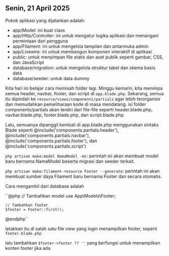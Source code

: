 ## Senin, 21 April 2025

Pokok aplikasi yang dijalankan adalah:
- app/Model: ini buat class
- app/Http/Controller: ini untuk mengatur logika aplikasi dan menangani permintaan dari pengguna
- app/Filament: ini untuk mengelola tampilan dan antarmuka admin
- app/Livewire: ini untuk membangun komponen interaktif di aplikasi
- public: untuk menyimpan file statis dan aset publik seperti gambar, CSS, dan JavaScript
- database/migration: untuk mengelola struktur tabel dan skema basis data
- database/seeder: untuk data dummy


Kita hari ini belajar cara memisah folder lagi. Minggu kemarin, kita menimpa semua header, navbar, footer, dan script di `app.blade.php`. Sekarang, semua itu dipindah ke `resource/views/components/partials` agar lebih terorganisir dan memudahkan pemeliharaan kode di masa mendatang.
isi folder components/partials akan terdiri dari file-file seperti header.blade.php, navbar.blade.php, footer.blade.php, dan script.blade.php

Lalu, semuanya dipanggil kembali di app.blade.php menggunakan sintaks Blade seperti @include('components.partials.header'), @include('components.partials.navbar'), @include('components.partials.footer'), dan @include('components.partials.script')

`php artisan make:model NamaModel -ms`: perintah ini akan membuat model baru bernama NamaModel beserta migrasi dan seeder terkait.

`php artisan make:filament-resource Footer --generate`: perintah ini akan membuat sumber daya Filament baru bernama Footer dan secara otomatis.

Cara mengambil dari database adalah

``@php
    // Tambahkan model
    use App\Models\Footer;

    // Tambahkan footer
    $footer = Footer::first();
@endphp``

letakkan itu di salah satu file view yang ingin menampilkan footer, seperti `footer.blade.php`

lalu tambahkan `$footer->footer ?? ''` yang berfungsi untuk menampilkan konten footer jika ada